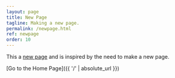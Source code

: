 ```yaml
---
layout: page
title: New Page
tagline: Making a new page.
permalink: /newpage.html
ref: newpage
order: 10 
---
```


This a [new page](https://www.google.com) and is inspired by the need to make a new page.


[Go to the Home Page]({{ '/' | absolute_url }})
